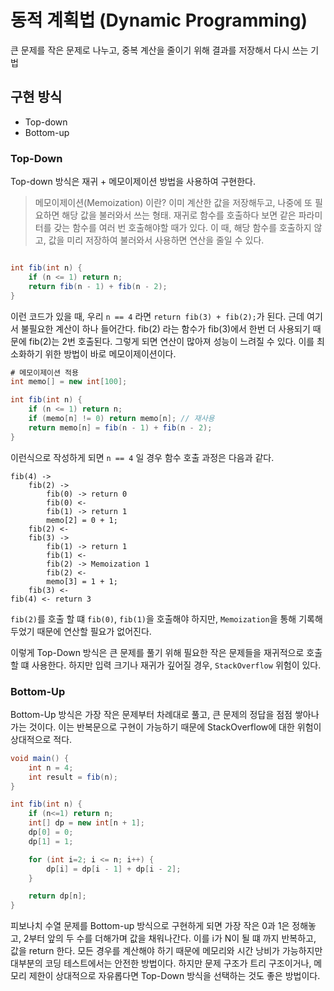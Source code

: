 # 동적 계획법 (Dynamic Programming)
큰 문제를 작은 문제로 나누고, 중복 계산을 줄이기 위해 결과를 저장해서 다시 쓰는 기법

## 구현 방식
- Top-down
- Bottom-up


### Top-Down
Top-down 방식은 재귀 + 메모이제이션 방법을 사용하여 구현한다.

> 메모이제이션(Memoization) 이란?
이미 계산한 값을 저장해두고, 나중에 또 필요하면 해당 값을 불러와서 쓰는 형태. 재귀로 함수를 호출하다 보면 같은 파라미터를 갖는 함수를 여러 번 호출해야할 때가 있다. 
이 때, 해당 함수를 호출하지 않고, 값을 미리 저장하여 불러와서 사용하면 연산을 줄일 수 있다.

```java

int fib(int n) {
    if (n <= 1) return n;
    return fib(n - 1) + fib(n - 2);
}
```

이런 코드가 있을 때, 우리 `n == 4` 라면 `return fib(3) + fib(2);`가 된다. 근데 여기서 불필요한 계산이 하나 들어간다. fib(2) 라는 함수가 fib(3)에서 한번 더 사용되기 때문에 fib(2)는 2번 호출된다. 그렇게 되면 연산이 많아져 성능이 느려질 수 있다. 이를 최소화하기 위한 방법이 바로 메모이제이션이다. 

```java
# 메모이제이션 적용
int memo[] = new int[100];

int fib(int n) {
    if (n <= 1) return n;
    if (memo[n] != 0) return memo[n]; // 재사용
    return memo[n] = fib(n - 1) + fib(n - 2);
}
```

이런식으로 작성하게 되면 `n == 4` 일 경우 함수 호출 과정은 다음과 같다.

```
fib(4) ->
    fib(2) ->
        fib(0) -> return 0
        fib(0) <- 
        fib(1) -> return 1
        memo[2] = 0 + 1;
    fib(2) <-
    fib(3) ->
        fib(1) -> return 1
        fib(1) <-
        fib(2) -> Memoization 1
        fib(2) <-
        memo[3] = 1 + 1;
    fib(3) <-
fib(4) <- return 3
```

`fib(2)`를 호출 할 떄 `fib(0)`, `fib(1)`을 호출해야 하지만, `Memoization`을 통해 기록해두었기 때문에 연산할 필요가 없어진다. 

이렇게 Top-Down 방식은 큰 문제를 풀기 위해 필요한 작은 문제들을 재귀적으로 호출할 떄 사용한다. 하지만 입력 크기나 재귀가 깊어질 경우, `StackOverflow` 위험이 있다.

### Bottom-Up
Bottom-Up 방식은 가장 작은 문제부터 차례대로 풀고, 큰 문제의 정답을 점점 쌓아나가는 것이다. 이는 반복문으로 구현이 가능하기 때문에 StackOverflow에 대한 위험이 상대적으로 적다.

```java
void main() {
    int n = 4;
    int result = fib(n);
}

int fib(int n) {
    if (n<=1) return n;
    int[] dp = new int[n + 1];
    dp[0] = 0;
    dp[1] = 1;

    for (int i=2; i <= n; i++) {
        dp[i] = dp[i - 1] + dp[i - 2];
    }

    return dp[n];
}
```

피보나치 수열 문제를 Bottom-up 방식으로 구현하게 되면 가장 작은 0과 1은 정해놓고, 2부터 앞의 두 수를 더해가며 값을 채워나간다. 이를 i가 N이 될 떄 까지 반복하고, 값을 return 한다. 모든 경우를 계산해야 하기 때문에 메모리와 시간 낭비가 가능하지만 대부분의 코딩 테스트에서는 안전한 방법이다. 하지만 문제 구조가 트리 구조이거나, 메모리 제한이 상대적으로 자유롭다면 Top-Down 방식을 선택하는 것도 좋은 방법이다.